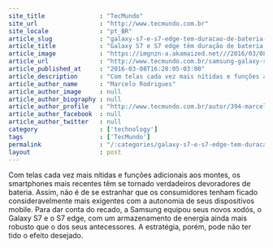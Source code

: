 ```yaml
---
site_title               : "TecMundo"
site_url                 : "http://www.tecmundo.com.br"
site_locale              : "pt_BR"
article_slug             : "galaxy-s7-e-s7-edge-tem-duracao-de-bateria-bem-pior-que-a-da-familia-s6"
article_title            : "Galaxy S7 e S7 edge têm duração de bateria (bem) pior que a da família S6"
article_image            : "https://imgnzn-a.akamaized.net///2016/03/08/08162559556443-t1200x480.jpg"
article_url              : "http://www.tecmundo.com.br/samsung-galaxy-s7/101966-galaxy-s7-s7-edge-tem-duracao-bateria-pior-familia-s6.htm"
article_published_at     : "2016-03-08T16:28:05-03:00"
article_description      : "Com telas cada vez mais nítidas e funções adicionais aos montes, os smartphones mais recentes têm se tornado verdadeiros devoradores de bateria. Assim, não é de se estranhar que os consumidores tenham ficado consideravelmente mais exigentes com a autonomia de seus dispositivos mobile. Para dar conta do recado, a Samsung equipou seus novos xodós, o Galaxy S7 e o S7 edge, com um armazenamento de energia ainda mais robusto que o dos seus antecessores. A estratégia, porém, pode não ter tido o efeito desejado."
article_author_name      : "Marcelo Rodrigues"
article_author_image     : null
article_author_biography : null
article_author_profile   : "http://www.tecmundo.com.br/autor/394-marcelo-rodrigues/"
article_author_facebook  : null
article_author_twitter   : null
category                 : ['technology']
tags                     : ['TecMundo']
permalink                : "/:categories/galaxy-s7-e-s7-edge-tem-duracao-de-bateria-bem-pior-que-a-da-familia-s6/"
layout                   : post
---
```


Com telas cada vez mais nítidas e funções adicionais aos montes, os smartphones mais recentes têm se tornado verdadeiros devoradores de bateria. Assim, não é de se estranhar que os consumidores tenham ficado consideravelmente mais exigentes com a autonomia de seus dispositivos mobile. Para dar conta do recado, a Samsung equipou seus novos xodós, o Galaxy S7 e o S7 edge, com um armazenamento de energia ainda mais robusto que o dos seus antecessores. A estratégia, porém, pode não ter tido o efeito desejado.

